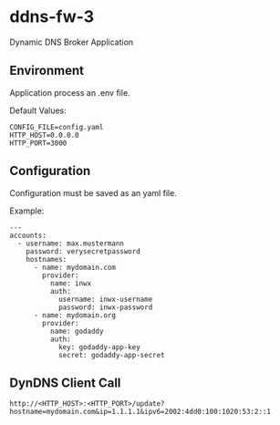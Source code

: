# ddns-fw-3
Dynamic DNS Broker Application

## Environment

Application process an .env file.

Default Values:

```
CONFIG_FILE=config.yaml
HTTP_HOST=0.0.0.0
HTTP_PORT=3000
```

## Configuration

Configuration must be saved as an yaml file.

Example:

```
---
accounts:
  - username: max.mustermann
    password: verysecretpassword
    hostnames:
      - name: mydomain.com
        provider:
          name: inwx
          auth:
            username: inwx-username
            password: inwx-password
      - name: mydomain.org
        provider:
          name: godaddy
          auth:
            key: godaddy-app-key
            secret: godaddy-app-secret
```

## DynDNS Client Call

```
http://<HTTP_HOST>:<HTTP_PORT>/update?hostname=mydomain.com&ip=1.1.1.1&ipv6=2002:4dd0:100:1020:53:2::1
```
